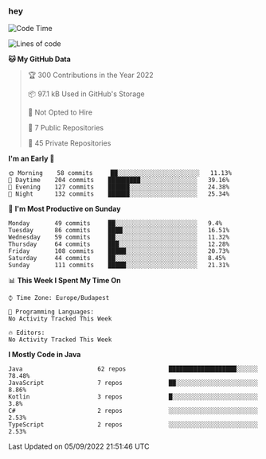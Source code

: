 ### hey

<!--START_SECTION:waka-->
![Code Time](http://img.shields.io/badge/Code%20Time-801%20hrs%2035%20mins-blue)

![Lines of code](https://img.shields.io/badge/From%20Hello%20World%20I%27ve%20Written-510%20Thousand%20lines%20of%20code-blue)

**🐱 My GitHub Data** 

> 🏆 300 Contributions in the Year 2022
 > 
> 📦 97.1 kB Used in GitHub's Storage 
 > 
> 🚫 Not Opted to Hire
 > 
> 📜 7 Public Repositories 
 > 
> 🔑 45 Private Repositories  
 > 
**I'm an Early 🐤** 

```text
🌞 Morning    58 commits     ██░░░░░░░░░░░░░░░░░░░░░░░   11.13% 
🌆 Daytime    204 commits    █████████░░░░░░░░░░░░░░░░   39.16% 
🌃 Evening    127 commits    ██████░░░░░░░░░░░░░░░░░░░   24.38% 
🌙 Night      132 commits    ██████░░░░░░░░░░░░░░░░░░░   25.34%

```
📅 **I'm Most Productive on Sunday** 

```text
Monday       49 commits     ██░░░░░░░░░░░░░░░░░░░░░░░   9.4% 
Tuesday      86 commits     ████░░░░░░░░░░░░░░░░░░░░░   16.51% 
Wednesday    59 commits     ██░░░░░░░░░░░░░░░░░░░░░░░   11.32% 
Thursday     64 commits     ███░░░░░░░░░░░░░░░░░░░░░░   12.28% 
Friday       108 commits    █████░░░░░░░░░░░░░░░░░░░░   20.73% 
Saturday     44 commits     ██░░░░░░░░░░░░░░░░░░░░░░░   8.45% 
Sunday       111 commits    █████░░░░░░░░░░░░░░░░░░░░   21.31%

```


📊 **This Week I Spent My Time On** 

```text
⌚︎ Time Zone: Europe/Budapest

💬 Programming Languages: 
No Activity Tracked This Week

🔥 Editors: 
No Activity Tracked This Week

```

**I Mostly Code in Java** 

```text
Java                     62 repos            ███████████████████░░░░░░   78.48% 
JavaScript               7 repos             ██░░░░░░░░░░░░░░░░░░░░░░░   8.86% 
Kotlin                   3 repos             █░░░░░░░░░░░░░░░░░░░░░░░░   3.8% 
C#                       2 repos             ░░░░░░░░░░░░░░░░░░░░░░░░░   2.53% 
TypeScript               2 repos             ░░░░░░░░░░░░░░░░░░░░░░░░░   2.53%

```



 Last Updated on 05/09/2022 21:51:46 UTC
<!--END_SECTION:waka-->
